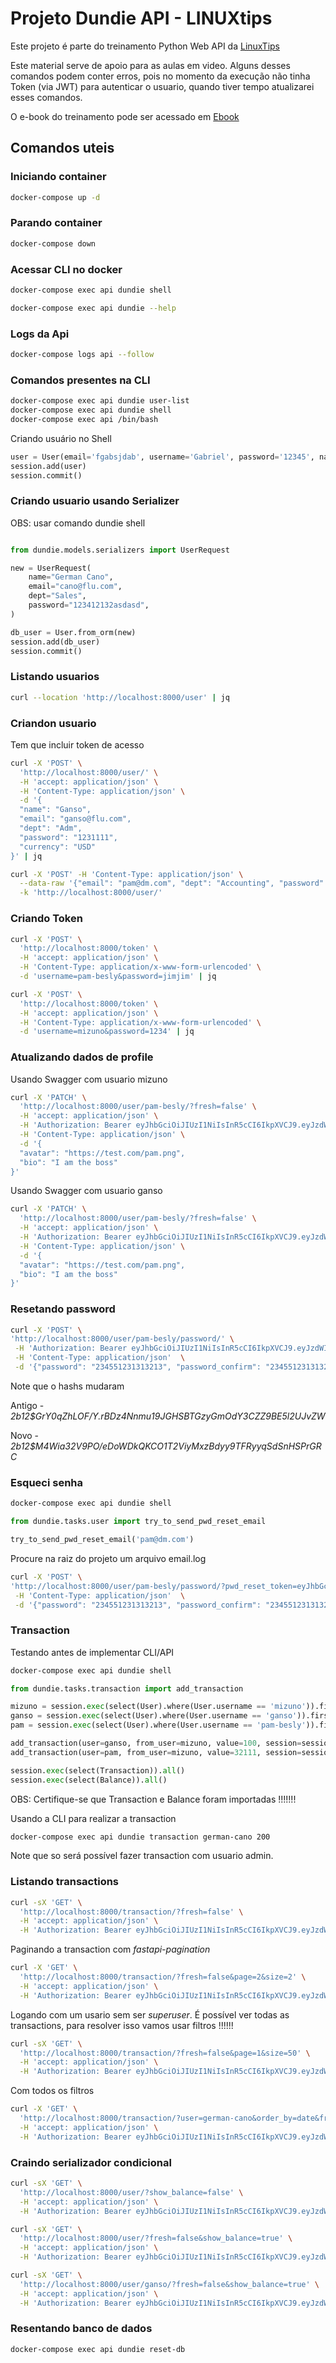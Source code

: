 # Projeto Dundie API - LINUXtips

Este projeto é parte do treinamento Python Web API da [LinuxTips](https://linuxtips.io)

Este material serve de apoio para as aulas em video. Alguns desses comandos podem conter erros, pois no momento da execução 
não tinha Token (via JWT) para autenticar o usuario, quando tiver tempo atualizarei esses comandos.

O e-book do treinamento pode ser acessado em [Ebook](https://rochacbruno.github.io/dundie-api/)

## Comandos uteis 

### Iniciando container

```bash
docker-compose up -d 
```

### Parando container

```bash
docker-compose down
```

### Acessar CLI no docker 

```bash
docker-compose exec api dundie shell
```
```bash
docker-compose exec api dundie --help
```

### Logs da Api

```bash
docker-compose logs api --follow
```

### Comandos presentes na CLI

```bash
docker-compose exec api dundie user-list
docker-compose exec api dundie shell
docker-compose exec api /bin/bash
```
Criando usuário no Shell

```python
user = User(email='fgabsjdab', username='Gabriel', password='12345', name='Gabriel Mizuno', dept='sales', currency='USD')
session.add(user)
session.commit()
```

### Criando usuario usando Serializer

OBS: usar comando dundie shell

```python

from dundie.models.serializers import UserRequest

new = UserRequest(
    name="German Cano",
    email="cano@flu.com",
    dept="Sales",
    password="123412132asdasd",
)

db_user = User.from_orm(new)
session.add(db_user)
session.commit()
```

### Listando usuarios

```bash
curl --location 'http://localhost:8000/user' | jq
```
### Criandon usuario

Tem que incluir token de acesso

```bash
curl -X 'POST' \
  'http://localhost:8000/user/' \
  -H 'accept: application/json' \
  -H 'Content-Type: application/json' \
  -d '{
  "name": "Ganso",
  "email": "ganso@flu.com",
  "dept": "Adm",
  "password": "1231111",
  "currency": "USD"
}' | jq
```

```bash
curl -X 'POST' -H 'Content-Type: application/json' \
  --data-raw '{"email": "pam@dm.com", "dept": "Accounting", "password": "jimjim", "name": "Pam Besly"}' \
  -k 'http://localhost:8000/user/'
```

### Criando Token

```bash
curl -X 'POST' \
  'http://localhost:8000/token' \
  -H 'accept: application/json' \
  -H 'Content-Type: application/x-www-form-urlencoded' \
  -d 'username=pam-besly&password=jimjim' | jq
```

```bash
curl -X 'POST' \
  'http://localhost:8000/token' \
  -H 'accept: application/json' \
  -H 'Content-Type: application/x-www-form-urlencoded' \
  -d 'username=mizuno&password=1234' | jq
```

### Atualizando dados de profile 

Usando Swagger com usuario mizuno

```bash
curl -X 'PATCH' \
  'http://localhost:8000/user/pam-besly/?fresh=false' \
  -H 'accept: application/json' \
  -H 'Authorization: Bearer eyJhbGciOiJIUzI1NiIsInR5cCI6IkpXVCJ9.eyJzdWIiOiJtaXp1bm8iLCJmcmVzaCI6dHJ1ZSwiZXhwIjoxNjg2OTUxMzc0LCJzY29wZSI6ImFjY2Vzc190b2tlbiJ9.GWoHCUbfK_kilIYEEPUqd-_66OalgqV9V2MtElacSok' \
  -H 'Content-Type: application/json' \
  -d '{
  "avatar": "https://test.com/pam.png",
  "bio": "I am the boss"
}'
```

Usando Swagger com usuario ganso

```bash
curl -X 'PATCH' \
  'http://localhost:8000/user/pam-besly/?fresh=false' \
  -H 'accept: application/json' \
  -H 'Authorization: Bearer eyJhbGciOiJIUzI1NiIsInR5cCI6IkpXVCJ9.eyJzdWIiOiJnYW5zbyIsImZyZXNoIjp0cnVlLCJleHAiOjE2ODY5NTEzMzcsInNjb3BlIjoiYWNjZXNzX3Rva2VuIn0.9zPSKxLO0W8ejLfOz_PuXVvLQgP9Xoh6tKf5u2AnA2E' \
  -H 'Content-Type: application/json' \
  -d '{
  "avatar": "https://test.com/pam.png",
  "bio": "I am the boss"
}'
```

### Resetando password

```bash
curl -X 'POST' \
'http://localhost:8000/user/pam-besly/password/' \
 -H 'Authorization: Bearer eyJhbGciOiJIUzI1NiIsInR5cCI6IkpXVCJ9.eyJzdWIiOiJtaXp1bm8iLCJmcmVzaCI6dHJ1ZSwiZXhwIjoxNjg2OTU0NzI4LCJzY29wZSI6ImFjY2Vzc190b2tlbiJ9.ujfmX3kRdA070I7oDy_RuHgK10m1DQPk7-1K8M5B6to' \
 -H 'Content-Type: application/json'  \
 -d '{"password": "234551231313213", "password_confirm": "234551231313213"}' | jq
```

Note que o hashs mudaram

Antigo - _$2b$12$GrY0qZhLOF/Y.rBDz4Nnmu19JGHSBTGzyGmOdY3CZZ9BE5l2UJvZW_

Novo - _$2b$12$M4Wia32V9PO/eDoWDkQKCO1T2ViyMxzBdyy9TFRyyqSdSnHSPrGRC_

### Esqueci senha

```bash
docker-compose exec api dundie shell
```

```python
from dundie.tasks.user import try_to_send_pwd_reset_email

try_to_send_pwd_reset_email('pam@dm.com')
```

Procure na raiz do projeto um arquivo email.log

```bash
curl -X 'POST' \
'http://localhost:8000/user/pam-besly/password/?pwd_reset_token=eyJhbGciOiJIUzI1NiIsInR5cCI6IkpXVCJ9.eyJzdWIiOiJwYW0tYmVzbHkiLCJleHAiOjE2ODcwMDg1OTMsInNjb3BlIjoicHdkX3Jlc2V0In0.pAi4apawiBsFu5XQWaic-i0AxAbq2B8OGaeOLhVyYKw' \
 -H 'Content-Type: application/json'  \
 -d '{"password": "234551231313213", "password_confirm": "234551231313213"}' | jq
```

### Transaction

Testando antes de implementar CLI/API

```bash
docker-compose exec api dundie shell
```

```python
from dundie.tasks.transaction import add_transaction

mizuno = session.exec(select(User).where(User.username == 'mizuno')).first()
ganso = session.exec(select(User).where(User.username == 'ganso')).first()
pam = session.exec(select(User).where(User.username == 'pam-besly')).first()

add_transaction(user=ganso, from_user=mizuno, value=100, session=session)
add_transaction(user=pam, from_user=mizuno, value=32111, session=session)

session.exec(select(Transaction)).all()
session.exec(select(Balance)).all()
```

OBS: Certifique-se que Transaction e Balance foram importadas !!!!!!!

Usando a CLI para realizar a transaction

```bash
docker-compose exec api dundie transaction german-cano 200
```
Note que so será possível fazer transaction com usuario admin.

### Listando transactions

```bash
curl -sX 'GET' \
  'http://localhost:8000/transaction/?fresh=false' \
  -H 'accept: application/json' \
  -H 'Authorization: Bearer eyJhbGciOiJIUzI1NiIsInR5cCI6IkpXVCJ9.eyJzdWIiOiJtaXp1bm8iLCJmcmVzaCI6dHJ1ZSwiZXhwIjoxNjg3MDk2MDc2LCJzY29wZSI6ImFjY2Vzc190b2tlbiJ9.QF0eHtph2QolumQalZL-Dnw6pxHZZYIounPEkqSD7bo' | jq
```
Paginando a transaction com _fastapi-pagination_

```bash
curl -X 'GET' \
  'http://localhost:8000/transaction/?fresh=false&page=2&size=2' \
  -H 'accept: application/json' \
  -H 'Authorization: Bearer eyJhbGciOiJIUzI1NiIsInR5cCI6IkpXVCJ9.eyJzdWIiOiJtaXp1bm8iLCJmcmVzaCI6dHJ1ZSwiZXhwIjoxNjg3MDk2Nzk5LCJzY29wZSI6ImFjY2Vzc190b2tlbiJ9.mCc1aDAhIDBpHH0krcV6237Soeqx-vHI-H8shSQBSg8' | jq
```

Logando com um usario sem ser _superuser_. É possível ver todas as transactions, para resolver isso vamos usar filtros !!!!!!
```bash
curl -sX 'GET' \
  'http://localhost:8000/transaction/?fresh=false&page=1&size=50' \
  -H 'accept: application/json' \
  -H 'Authorization: Bearer eyJhbGciOiJIUzI1NiIsInR5cCI6IkpXVCJ9.eyJzdWIiOiJwYW0tYmVzbHkiLCJmcmVzaCI6dHJ1ZSwiZXhwIjoxNjg3MDk3ODIxLCJzY29wZSI6ImFjY2Vzc190b2tlbiJ9.PChKDUUBEc0OE3eht-cWO8QSsApCIbPaUDvzdZ3YMjE' | jq
```
Com todos os filtros 

```bash
curl -X 'GET' \
  'http://localhost:8000/transaction/?user=german-cano&order_by=date&fresh=false&page=1&size=50' \
  -H 'accept: application/json' \
  -H 'Authorization: Bearer eyJhbGciOiJIUzI1NiIsInR5cCI6IkpXVCJ9.eyJzdWIiOiJtaXp1bm8iLCJmcmVzaCI6dHJ1ZSwiZXhwIjoxNjg3MDk4NTMzLCJzY29wZSI6ImFjY2Vzc190b2tlbiJ9.YmWyde9nYTkuZJiPXxGiYfPZV-mhz1bzxp9XZNU9wf4' | jq
```

### Craindo serializador condicional 

```bash
curl -sX 'GET' \
  'http://localhost:8000/user/?show_balance=false' \
  -H 'accept: application/json' \
  -H 'Authorization: Bearer eyJhbGciOiJIUzI1NiIsInR5cCI6IkpXVCJ9.eyJzdWIiOiJtaXp1bm8iLCJmcmVzaCI6dHJ1ZSwiZXhwIjoxNjg3MTAzODAxLCJzY29wZSI6ImFjY2Vzc190b2tlbiJ9.yZ6BqVdPZuVFDAhx4snjfogP51nBog3o-8Ycg3xrKhw' | jq
```

```bash
curl -sX 'GET' \
  'http://localhost:8000/user/?fresh=false&show_balance=true' \
  -H 'accept: application/json' \
  -H 'Authorization: Bearer eyJhbGciOiJIUzI1NiIsInR5cCI6IkpXVCJ9.eyJzdWIiOiJtaXp1bm8iLCJmcmVzaCI6dHJ1ZSwiZXhwIjoxNjg3MTAzODAxLCJzY29wZSI6ImFjY2Vzc190b2tlbiJ9.yZ6BqVdPZuVFDAhx4snjfogP51nBog3o-8Ycg3xrKhw' | jq
```

```bash
curl -sX 'GET' \
  'http://localhost:8000/user/ganso/?fresh=false&show_balance=true' \
  -H 'accept: application/json' \
  -H 'Authorization: Bearer eyJhbGciOiJIUzI1NiIsInR5cCI6IkpXVCJ9.eyJzdWIiOiJtaXp1bm8iLCJmcmVzaCI6dHJ1ZSwiZXhwIjoxNjg3MTAzODAxLCJzY29wZSI6ImFjY2Vzc190b2tlbiJ9.yZ6BqVdPZuVFDAhx4snjfogP51nBog3o-8Ycg3xrKhw' | jq
```

### Resentando banco de dados


```bash
docker-compose exec api dundie reset-db
```